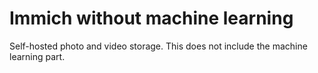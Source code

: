 # Immich without machine learning

Self-hosted photo and video storage. This does not include the machine learning part.
